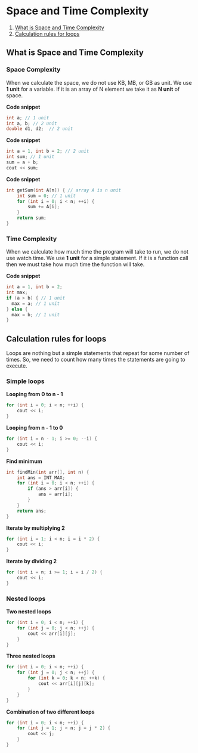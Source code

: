 # Space and Time Complexity


1. [What is Space and Time Complexity](#what-is-space-and-time-complexity)
2. [Calculation rules for loops](#calculation-rules-for-loops)
 
## What is Space and Time Complexity

### Space Complexity
When we calculate the space, we do not use KB, MB, or GB as unit.
We use **1 unit** for a variable. If it is an array of N element we take it as **N unit** of space.

**Code snippet**
```cpp
int a; // 1 unit
int a, b; // 2 unit
double d1, d2;  // 2 unit
```

**Code snippet**
```cpp
int a = 1, int b = 2; // 2 unit
int sum; // 1 unit
sum = a + b;
cout << sum;
```
**Code snippet**
```cpp
int getSum(int A[n]) { // array A is n unit
    int sum = 0; // 1 unit
    for (int i = 0; i < n; ++i) {
        sum += A[i];
    }
    return sum;
}
```

### Time Complexity
When we calculate how much time the program will take to run, we do not use watch time.
We use **1 unit** for a simple statement. If it is a function call then we must take how much time the function will take.

**Code snippet**
```cpp
int a = 1, int b = 2;
int max;
if (a > b) { // 1 unit
  max = a; // 1 unit
} else {
  max = b; // 1 unit
}
```


## Calculation rules for loops

Loops are nothing but a simple statements that repeat for some number of times. So, we need to count how many times the statements are going to execute.

### Simple loops

**Looping from 0 to n - 1**
```cpp
for (int i = 0; i < n; ++i) {
	cout << i;
}
```

**Looping from n - 1 to 0**
```cpp
for (int i = n - 1; i >= 0; --i) {
	cout << i;
}
```

**Find minimum**
```cpp
int findMin(int arr[], int n) {
	int ans = INT_MAX;
	for (int i = 0; i < n; ++i) {
		if (ans > arr[i]) {
			ans = arr[i];
		}
	}
	return ans;
}
```

**Iterate by multiplying 2**
```cpp
for (int i = 1; i < n; i = i * 2) {
	cout << i;
}
```

**Iterate by dividing 2**
```cpp
for (int i = n; i >= 1; i = i / 2) {
	cout << i;
}
```

### Nested loops

**Two nested loops**
```cpp
for (int i = 0; i < n; ++i) {
	for (int j = 0; j < n; ++j) {
		cout << arr[i][j];
	}
}
```

**Three nested loops**
```cpp
for (int i = 0; i < n; ++i) {
	for (int j = 0; j < n; ++j) {
		for (int k = 0; k < n; ++k) {
			cout << arr[i][j][k];
		}
	}
}
```

**Combination of two different loops**
```cpp
for (int i = 0; i < n; ++i) {
	for (int j = 1; j < n; j = j * 2) {
		cout << j;
	}
}
```
